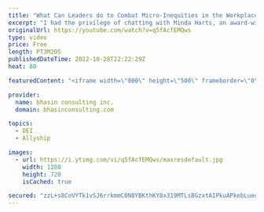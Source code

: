```yaml
---
title: "What Can Leaders do to Combat Micro-Inequities in the Workplace?"
excerpt: "I had the privilege of chatting with Minda Harts, an award-winning speaker and expert on building racially inclusive workplaces, about what leaders and HR professionals can do to create work environments that help to address biases and prejudices that impact people’s experiences.   In this clip, Minda"
originalUrl: https://youtube.com/watch?v=q5fAcfEMQws
type: video
price: Free
length: PT3M20S
publishedDateTime: 2022-10-28T22:22:29Z
heat: 80

featuredContent: "<iframe width=\"800\" height=\"500\" frameborder=\"0\" src=\"https://www.youtube.com/embed/q5fAcfEMQws\" allow=\"accelerometer; autoplay; encrypted-media; gyroscope; picture-in-picture\" allowfullscreen></iframe>"

provider:
  name: bhasin consulting inc.
  domain: bhasinconsulting.com

topics:
  - DEI
  - Allyship

images:
  - url: https://i.ytimg.com/vi/q5fAcfEMQws/maxresdefault.jpg
    width: 1280
    height: 720
    isCached: true

secured: "zzL+s8CoVYTk1vSJ6rrkmmC0N8YBKthKY8x319MTLsBGzxtAIPkuAPkebLueeS9lYeG567MhNp9EKTHzWMYGGWhuTqdvZ4SxRNVu9B4oc3P0VJJP+gNhbuGX3PbjOIvkaVDiN8Gqot7r7ep7WtqLVLb0/Zs7g+cMaQMKlVer/oYwsL3uZ14W6pNP195+apQMN15cacDVBujrw6UxKe5qDC4XY+8e4l1IT1ozJMlkRrmc2EkQFUReJ+saVforb0WnkfbIn2AtPNcPTXv7iCkbJGiY9In985luDxf60v4C4o36ksRCvqViOo6GFryby+P10sr/sVUInikhaJpPC6ld5TxpGur+NTUsGcUMaYrSO6ZTeDno7f+Y8lfCL23t+OG+OXmqdEJ9L6mfns86XGRHFv4RRbmuvBO8dM3cOErmlFU=;avtII/P1LZQMdbTsAP7+aQ=="
---
```


